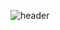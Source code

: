 ![header](https://capsule-render.vercel.app/api?type=waving&color=timeGradient&text=cheapat9%20👋&animation=twinkling&fontSize=35&fontAlignY=40&fontAlign=70&height=250)
